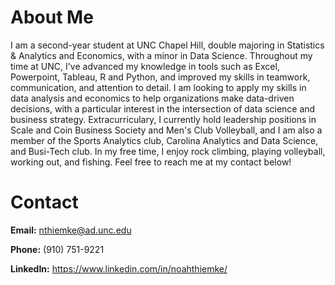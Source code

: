 # About Me

I am a second-year student at UNC Chapel Hill, double majoring in Statistics & Analytics and Economics, with a minor in Data Science. Throughout my time at UNC, I've advanced my knowledge in tools such as Excel, Powerpoint, Tableau, R and Python, and improved my skills in teamwork, communication, and attention to detail. I am looking to apply my skills in data analysis and economics to help organizations make data-driven decisions, with a particular interest in the intersection of data science and business strategy. Extracurriculary, I currently hold leadership positions in Scale and Coin Business Society and Men's Club Volleyball, and I am also a member of the Sports Analytics club, Carolina Analytics and Data Science, and Busi-Tech club. In my free time, I enjoy rock climbing, playing volleyball, working out, and fishing. Feel free to reach me at my contact below!


# Contact

**Email:** nthiemke@ad.unc.edu

**Phone:** (910) 751-9221

**LinkedIn:** https://www.linkedin.com/in/noahthiemke/
